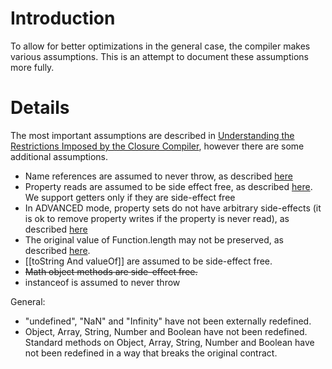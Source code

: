 # Introduction

To allow for better optimizations in the general case, the compiler makes various assumptions. This is an attempt to document these assumptions more fully.


# Details

The most important assumptions are described in 
[Understanding the Restrictions Imposed by the Closure Compiler](https://developers.google.com/closure/compiler/docs/limitations), however there are some additional assumptions.

- Name references are assumed to never throw, as described [here](https://blickly.github.io/closure-compiler-issues/#64)
- Property reads are assumed to be side effect free, as described [here](http://blickly.github.io/closure-compiler-issues/#398). We support getters only if they are side-effect free
- In ADVANCED mode, property sets do not have arbitrary side-effects (it is ok to remove property writes if the property is never read), as described [here](https://blickly.github.io/closure-compiler-issues/#705)
- The original value of Function.length may not be preserved, as described [here](https://blickly.github.io/closure-compiler-issues/#253).
- [[toString And valueOf]] are assumed to be side-effect free.
- ~~Math object methods are side-effect free.~~
- instanceof is assumed to never throw

General:
- "undefined", "NaN" and "Infinity" have not been externally redefined.
- Object, Array, String, Number and Boolean have not been redefined. Standard methods on Object, Array, String, Number and Boolean have not been redefined in a way that breaks the original contract.
